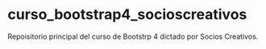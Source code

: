 # curso_bootstrap4_socioscreativos
Repoisitorio principal del curso de Bootstrp 4 dictado por Socios Creativos.

